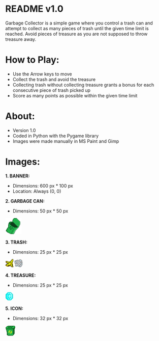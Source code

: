 README v1.0
===========

Garbage Collector is a simple game where you control a trash can and attempt to collect as many pieces of trash until the given time limit is reached. Avoid pieces of treasure as you are not supposed to throw treasure away.

How to Play:
============
* Use the Arrow keys to move
* Collect the trash and avoid the treasure
* Collecting trash without collecting treasure grants a bonus for each consecutive piece of trash picked up
* Score as many points as possible within the given time limit

About:
======
* Version 1.0
* Coded in Python with the Pygame library
* Images were made manually in MS Paint and Gimp

Images:
=======
**1. BANNER:**
* Dimensions: 600 px * 100 px
* Location: Always (0, 0)

**2. GARBAGE CAN:**
* Dimensions: 50 px * 50 px

![alt text](https://github.com/emgunn/Garbage-Collector-Game/raw/master/images/garbagecan.png "Garbage Can")

**3. TRASH:**
* Dimensions: 25 px * 25 px

![alt text](https://github.com/emgunn/Garbage-Collector-Game/raw/master/images/banana.png "Banana") ![alt text](https://github.com/emgunn/Garbage-Collector-Game/raw/master/images/paper.png "Paper")

**4. TREASURE:**
* Dimensions: 25 px * 25 px

![alt text](https://github.com/emgunn/Garbage-Collector-Game/raw/master/images/small_gem.png "Small Gem")

**5. ICON:**
* Dimensions: 32 px * 32 px

![alt text](https://github.com/emgunn/Garbage-Collector-Game/raw/master/images/icon.png "Icon")
